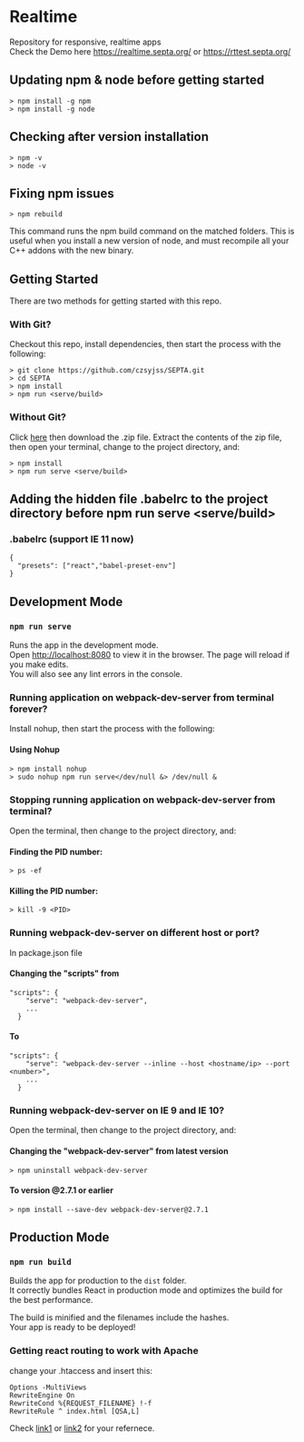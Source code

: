 # Realtime
Repository for responsive, realtime apps <br>
Check the Demo here https://realtime.septa.org/ or https://rttest.septa.org/ 

## Updating npm & node before getting started
```
> npm install -g npm 
> npm install -g node
```
## Checking after version installation
```
> npm -v
> node -v
```
## Fixing npm issues
```
> npm rebuild
```
This command runs the npm build command on the matched folders. 
This is useful when you install a new version of node, and must recompile all your C++ addons with the new binary.


## Getting Started
There are two methods for getting started with this repo.
### With Git?
Checkout this repo, install dependencies, then start the process with the following:
```
> git clone https://github.com/czsyjss/SEPTA.git
> cd SEPTA
> npm install
> npm run <serve/build>
```
### Without Git?
Click [here](https://github.com/septadev/realtime/) then download the .zip file.  Extract the contents of the zip file, then open your terminal, change to the project directory, and:
```
> npm install
> npm run serve <serve/build>
```

## Adding the hidden file .babelrc to the project directory before npm run serve <serve/build>
### .babelrc (support IE 11 now)
```
{
  "presets": ["react","babel-preset-env"]
}
```


## Development Mode

### `npm run serve`
Runs the app in the development mode.<br>
Open [http://localhost:8080](http://localhost:8080) to view it in the browser.
The page will reload if you make edits.<br>
You will also see any lint errors in the console.

### Running application on webpack-dev-server from terminal forever?
Install nohup, then start the process with the following:
#### Using Nohup
```
> npm install nohup
> sudo nohup npm run serve</dev/null &> /dev/null &
```

### Stopping running application on webpack-dev-server from terminal?
Open the terminal, then change to the project directory, and:
#### Finding the PID number:
```
> ps -ef
```
#### Killing the PID number:
```
> kill -9 <PID>
```

### Running webpack-dev-server on different host or port?
In package.json file
#### Changing the "scripts" from 
```
"scripts": {
    "serve": "webpack-dev-server",
    ...
  }
```
#### To
```
"scripts": {
    "serve": "webpack-dev-server --inline --host <hostname/ip> --port <number>",
    ...
  }
```

### Running webpack-dev-server on IE 9 and IE 10?
Open the terminal, then change to the project directory, and:
#### Changing the "webpack-dev-server" from latest version
```
> npm uninstall webpack-dev-server
```
#### To version @2.7.1 or earlier
```
> npm install --save-dev webpack-dev-server@2.7.1 
```


## Production Mode

### `npm run build`

Builds the app for production to the `dist` folder.<br>
It correctly bundles React in production mode and optimizes the build for the best performance.

The build is minified and the filenames include the hashes.<br>
Your app is ready to be deployed!

### Getting react routing to work with Apache
change your .htaccess and insert this:
```
Options -MultiViews
RewriteEngine On
RewriteCond %{REQUEST_FILENAME} !-f
RewriteRule ^ index.html [QSA,L]
```
Check [link1](https://stackoverflow.com/questions/27928372/react-router-urls-dont-work-when-refreshing-or-writting-manually)
or [link2](https://www.reddit.com/r/reactjs/comments/4e6lbt/getting_react_routing_to_work_with_apache2/y) for your refernece.
